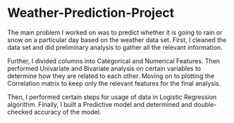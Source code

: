 # Weather-Prediction-Project

The main problem I worked on was to predict whether it is going to rain or snow on a particular day based on the weather data set. First, I cleaned the data set and did preliminary analysis to gather all the relevant information.

Further, I divided columns into Categorical and Numerical Features. Then performed Univariate and Bivariate analysis on certain variables to determine how they are related to each other. Moving on to plotting the Correlation matrix to keep only the relevant features for the final analysis.

Then, I performed certain steps for usage of data in Logistic Regression algorithm. Finally, I built a Predictive model and determined and double-checked accuracy of the model. 




